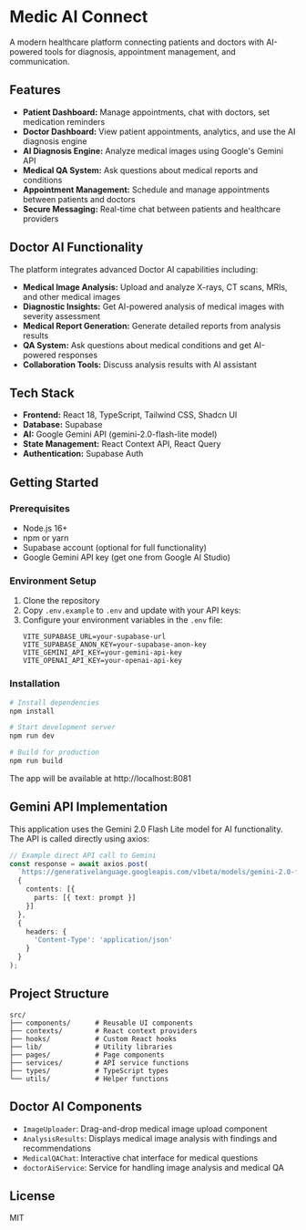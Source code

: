 # Medic AI Connect

A modern healthcare platform connecting patients and doctors with AI-powered tools for diagnosis, appointment management, and communication.

## Features

- **Patient Dashboard:** Manage appointments, chat with doctors, set medication reminders
- **Doctor Dashboard:** View patient appointments, analytics, and use the AI diagnosis engine
- **AI Diagnosis Engine:** Analyze medical images using Google's Gemini API
- **Medical QA System:** Ask questions about medical reports and conditions
- **Appointment Management:** Schedule and manage appointments between patients and doctors
- **Secure Messaging:** Real-time chat between patients and healthcare providers

## Doctor AI Functionality

The platform integrates advanced Doctor AI capabilities including:

- **Medical Image Analysis:** Upload and analyze X-rays, CT scans, MRIs, and other medical images
- **Diagnostic Insights:** Get AI-powered analysis of medical images with severity assessment
- **Medical Report Generation:** Generate detailed reports from analysis results
- **QA System:** Ask questions about medical conditions and get AI-powered responses
- **Collaboration Tools:** Discuss analysis results with AI assistant

## Tech Stack

- **Frontend:** React 18, TypeScript, Tailwind CSS, Shadcn UI
- **Database:** Supabase
- **AI:** Google Gemini API (gemini-2.0-flash-lite model)
- **State Management:** React Context API, React Query
- **Authentication:** Supabase Auth

## Getting Started

### Prerequisites

- Node.js 16+
- npm or yarn
- Supabase account (optional for full functionality)
- Google Gemini API key (get one from Google AI Studio)

### Environment Setup

1. Clone the repository
2. Copy `.env.example` to `.env` and update with your API keys:
3. Configure your environment variables in the `.env` file:
   ```
   VITE_SUPABASE_URL=your-supabase-url
   VITE_SUPABASE_ANON_KEY=your-supabase-anon-key
   VITE_GEMINI_API_KEY=your-gemini-api-key
   VITE_OPENAI_API_KEY=your-openai-api-key
   ```

### Installation

```bash
# Install dependencies
npm install

# Start development server
npm run dev

# Build for production
npm run build
```

The app will be available at http://localhost:8081

## Gemini API Implementation

This application uses the Gemini 2.0 Flash Lite model for AI functionality. The API is called directly using axios:

```typescript
// Example direct API call to Gemini
const response = await axios.post(
  `https://generativelanguage.googleapis.com/v1beta/models/gemini-2.0-flash-lite:generateContent?key=${apiKey}`,
  {
    contents: [{
      parts: [{ text: prompt }]
    }]
  },
  {
    headers: {
      'Content-Type': 'application/json'
    }
  }
);
```

## Project Structure

```
src/
├── components/      # Reusable UI components
├── contexts/        # React context providers
├── hooks/           # Custom React hooks
├── lib/             # Utility libraries
├── pages/           # Page components
├── services/        # API service functions
├── types/           # TypeScript types
└── utils/           # Helper functions
```

## Doctor AI Components

- `ImageUploader`: Drag-and-drop medical image upload component
- `AnalysisResults`: Displays medical image analysis with findings and recommendations
- `MedicalQAChat`: Interactive chat interface for medical questions
- `doctorAiService`: Service for handling image analysis and medical QA

## License

MIT
